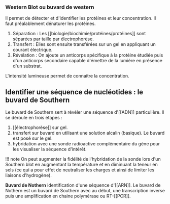 ### Western Blot ou buvard de western

Il permet de détecter et d'identifier les protéines et leur
concentration. Il faut préalablement dénaturer les protéines.

1. Séparation : Les [[biologie/biochimie/protéines/protéines]] sont séparées par taille par électrophorèse.
2. Transfert : Elles sont ensuite transférées sur un gel en appliquant un courant électrique.
3. Révélation : On ajoute un anticorps spécifique à la protéine étudiée puis d'un anticorps secondaire capable d'émettre de la lumière en présence d'un substrat.

L'intensité lumineuse permet de connaitre la concentration.
## Identifier une séquence de nucléotides : le buvard de Southern

Le buvard de Southern sert à révéler une séquence d'[[ADN]] particulière. Il se déroule en trois étapes :

1. [[électrophorèse]] sur gel.
2. transfert sur buvard en utilisant une solution alcalin (basique). Le buvard est posé sur le gel.
3. hybridation avec une sonde radioactive complémentaire du gène pour les visualiser la séquence d'intérêt.

!!! note
    On peut augmenter la fidélité de l'hybridation de la sonde lors d'un Southern blot en augmentant la température et en diminuant la teneur en sels (ce qui a pour effet de neutraliser les charges et ainsi de limiter les liaisons d'hydrogène).

__Buvard de Nothern__ identification d'une séquence d'[[ARN]]. Le buvard de Nothern est un buvard de Southern avec au début, une transcription inverse puis une amplification en chaine polymérase ou RT-[[PCR]].
